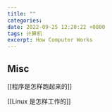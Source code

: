 ```yaml
---
title: ""
categories: 
date: 2022-09-25 12:20:22 +0800
tags: 计算机
excerpt: How Computer Works
---
```







## Misc

[[程序是怎样跑起来的]]

[[Linux 是怎样工作的]]


